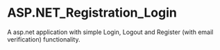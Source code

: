 # ASP.NET_Registration_Login
A asp.net application with simple Login, Logout and Register (with email verification) functionality.
